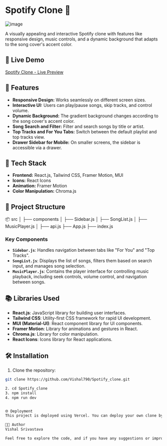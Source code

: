 # Spotify Clone 🎵

![image](https://github.com/user-attachments/assets/5c34ca3a-4335-42f7-a84d-b91c27fbf7ce)

A visually appealing and interactive Spotify clone with features like responsive design, music controls, and a dynamic background that adapts to the song cover's accent color.

## 🔗 Live Demo

[Spotify Clone - Live Preview](https://spotify-clone-ivory-five.vercel.app/)

## 🚀 Features

- **Responsive Design:** Works seamlessly on different screen sizes.
- **Interactive UI:** Users can play/pause songs, skip tracks, and control volume.
- **Dynamic Background:** The gradient background changes according to the song cover's accent color.
- **Song Search and Filter:** Filter and search songs by title or artist.
- **Top Tracks and For You Tabs:** Switch between the default playlist and top tracks view.
- **Drawer Sidebar for Mobile:** On smaller screens, the sidebar is accessible via a drawer.

## 🎨 Tech Stack

- **Frontend:** React.js, Tailwind CSS, Framer Motion, MUI
- **Icons:** React Icons
- **Animation:** Framer Motion
- **Color Manipulation:** Chroma.js

## 📁 Project Structure

📦 src
│
├── components
│ ├── Sidebar.js
│ ├── SongList.js
│ ├── MusicPlayer.js
│
├── api.js
├── App.js
├── index.js



### Key Components

- **`Sidebar.js`**: Handles navigation between tabs like "For You" and "Top Tracks".
- **`SongList.js`**: Displays the list of songs, filters them based on search input, and manages song selection.
- **`MusicPlayer.js`**: Contains the player interface for controlling music playback, including seek controls, volume control, and navigation between songs.

## 📚 Libraries Used

- **React.js**: JavaScript library for building user interfaces.
- **Tailwind CSS**: Utility-first CSS framework for rapid UI development.
- **MUI (Material-UI)**: React component library for UI components.
- **Framer Motion**: Library for animations and gestures in React.
- **Chroma.js**: Library for color manipulation.
- **React Icons**: Icons library for React applications.

## 🛠️ Installation

1. Clone the repository:

```bash
git clone https://github.com/Vishal790/Spotify_clone.git

2. cd Spotify_clone
3. npm install
4. npm run dev


🌐 Deployment
This project is deployed using Vercel. You can deploy your own clone by connecting your GitHub repository to Vercel and following the deployment process.

🧑‍💻 Author
Vishal Srivastava

Feel free to explore the code, and if you have any suggestions or improvements, feel free to create a pull request or open an issue!
